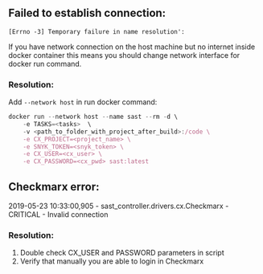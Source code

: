 ## Failed to establish connection:

```
[Errno -3] Temporary failure in name resolution':
```

If you have network connection on the host machine but no internet inside docker container this means you should change network interface for docker run command.

### Resolution:
Add `--network host` in run docker command:

```js
docker run --network host --name sast --rm -d \
    -e TASKS=<tasks>  \
    -v <path_to_folder_with_project_after_build>:/code \
    -e CX_PROJECT=<project_name> \
    -e SNYK_TOKEN=<snyk_token> \
    -e CX_USER=<cx_user> \
    -e CX_PASSWORD=<cx_pwd> sast:latest

```

## Checkmarx error:

2019-05-23 10:33:00,905 - sast_controller.drivers.cx.Checkmarx - CRITICAL - Invalid connection

### Resolution:
1.  Double check CX_USER and PASSWORD parameters in script
2.  Verify that manually you are able to login in Checkmarx